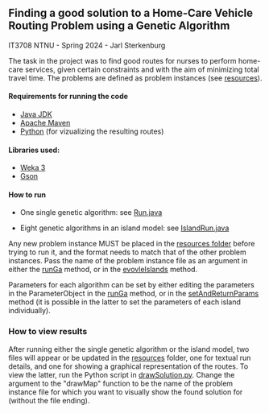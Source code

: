 ## Finding a good solution to a Home-Care Vehicle Routing Problem using a Genetic Algorithm

IT3708 NTNU - Spring 2024 - Jarl Sterkenburg

The task in the project was to find good routes for nurses to perform home-care services, given certain constraints and with the aim of minimizing total travel time. The problems are defined as problem instances (see [resources](/src/main/resources/)).

#### Requirements for running the code
- [Java JDK](https://www.oracle.com/java/technologies/downloads/)
- [Apache Maven](https://maven.apache.org)
- [Python](https://www.python.org/downloads/) (for vizualizing the resulting routes)
#### Libraries used:
- [Weka 3](https://www.cs.waikato.ac.nz/ml/weka/index.html)
- [Gson](https://github.com/google/gson)


#### How to run

- One single genetic algorithm: see [Run.java](/src/main/java/com/p2/Run.java)

- Eight genetic algorithms in an island model: see [IslandRun.java](/src/main/java/com/p2/IslandRun.java)

Any new problem instance MUST be placed in the [resources folder](/src/main/resources/) before trying to run it, and the format needs to match that of the other problem instances. Pass the name of the problem instance file as an argument in either the [runGa](/src/main/java/com/p2/Run.java) method, or in the [evovleIslands](/src/main/java/com/p2/IslandRun.java) method.

Parameters for each algorithm can be set by either editing the parameters in the ParameterObject in the [runGa](/src/main/java/com/p2/Run.java) method, or in the [setAndReturnParams](/src/main/java/com/p2/run_utils/ParameterSetter.java) method (it is possible in the latter to set the parameters of each island individually).

### How to view results

After running either the single genetic algorithm or the island model, two files will appear or be updated in the [resources](/src/main/resources/) folder, one for textual run details, and one for showing a graphical representation of the routes. To view the latter, run the Python script in [drawSolution.py](/src/main/resources/drawSolution.py). Change the argument to the "drawMap" function to be the name of the problem instance file for which you want to visually show the found solution for (without the file ending).
